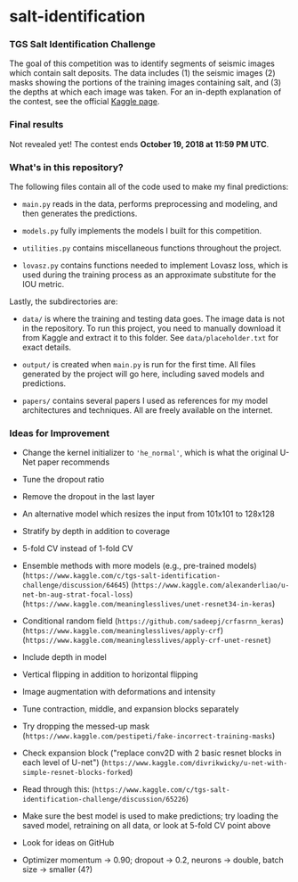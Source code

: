 # salt-identification

### TGS Salt Identification Challenge

The goal of this competition was to identify segments of seismic images which 
contain salt deposits. The data includes (1) the seismic images (2) masks 
showing the portions of the training images containing salt, and (3) the depths 
at which each image was taken. For an in-depth explanation of the contest, see 
the official 
[Kaggle page](https://www.kaggle.com/c/tgs-salt-identification-challenge).

### Final results

Not revealed yet! The contest ends **October 19, 2018 at 11:59 PM UTC**.

### What's in this repository?

The following files contain all of the code used to make my final predictions:

* `main.py` reads in the data, performs preprocessing and modeling, and then 
generates the predictions.

* `models.py` fully implements the models I built for this competition.

* `utilities.py` contains miscellaneous functions throughout the project.

* `lovasz.py` contains functions needed to implement Lovasz loss, which is used 
during the training process as an approximate substitute for the IOU metric.

Lastly, the subdirectories are:

* `data/` is where the training and testing data goes. The image data is not in 
the repository. To run this project, you need to manually download it from 
Kaggle and extract it to this folder. See `data/placeholder.txt` for exact 
details. 

* `output/` is created when `main.py` is run for the first time. All files 
generated by the project will go here, including saved models and predictions.

* `papers/` contains several papers I used as references for my model 
architectures and techniques. All are freely available on the internet.

### Ideas for Improvement

* Change the kernel initializer to `'he_normal'`, which is what the original
U-Net paper recommends

* Tune the dropout ratio

* Remove the dropout in the last layer

* An alternative model which resizes the input from 101x101 to 128x128

* Stratify by depth in addition to coverage

* 5-fold CV instead of 1-fold CV

* Ensemble methods with more models (e.g., pre-trained models) 
(`https://www.kaggle.com/c/tgs-salt-identification-challenge/discussion/64645`)
(`https://www.kaggle.com/alexanderliao/u-net-bn-aug-strat-focal-loss`)
(`https://www.kaggle.com/meaninglesslives/unet-resnet34-in-keras`)

* Conditional random field 
(`https://github.com/sadeepj/crfasrnn_keras`)
(`https://www.kaggle.com/meaninglesslives/apply-crf`)
(`https://www.kaggle.com/meaninglesslives/apply-crf-unet-resnet`)

* Include depth in model

* Vertical flipping in addition to horizontal flipping

* Image augmentation with deformations and intensity

* Tune contraction, middle, and expansion blocks separately

* Try dropping the messed-up mask 
(`https://www.kaggle.com/pestipeti/fake-incorrect-training-masks`)

* Check expansion block ("replace conv2D with 2 basic resnet blocks in each 
level of U-net")
(`https://www.kaggle.com/divrikwicky/u-net-with-simple-resnet-blocks-forked`)

* Read through this: 
(`https://www.kaggle.com/c/tgs-salt-identification-challenge/discussion/65226`)

* Make sure the best model is used to make predictions; try loading the saved 
model, retraining on all data, or look at 5-fold CV point above

* Look for ideas on GitHub

* Optimizer momentum -> 0.90; dropout -> 0.2, neurons -> double, 
batch size -> smaller (4?) 

